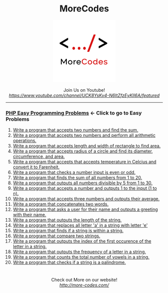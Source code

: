 <h1 align="center">MoreCodes</h1>
<p align="center"> 
  <img src="/morecodescir.png"/>
</p>

<p align="center">
Join Us on Youtube! <br/>
<i><u>https://www.youtube.com/channel/UCK8YsKv4-N6ItZfzEyKlI6A/featured</u></i>
</p>

- - - -
### [PHP Easy Programming Problems](../Easy%20Problems/) <- Click to go to Easy Problems

1. <a href="https://github.com/ArjunAranetaCodes/MoreCodes-PHP/blob/master/Easy%20Problems/problem1.php" target="_blank">Write a program that accepts two numbers and find the sum.</a>
2. <a href="https://github.com/ArjunAranetaCodes/MoreCodes-PHP/blob/master/Easy%20Problems/problem2.php" target="_blank">Write a program that accepts two numbers and perform all arithmetic operations.</a>
3. <a href="https://github.com/ArjunAranetaCodes/MoreCodes-PHP/blob/master/Easy%20Problems/problem3.php" target="_blank">Write a program that accepts length and width of rectangle to find area.</a>
4. <a href="https://github.com/ArjunAranetaCodes/MoreCodes-PHP/blob/master/Easy%20Problems/problem4.php" target="_blank">Write a program that accepts radius of a circle and find its diameter, circumference, and area.</a>
5. <a href="https://github.com/ArjunAranetaCodes/MoreCodes-PHP/blob/master/Easy%20Problems/problem5.php" target="_blank">Write a program that accepts that accepts temperature in Celcius and convert it to Farenheit.</a>
6. <a href="https://github.com/ArjunAranetaCodes/MoreCodes-PHP/blob/master/Easy%20Problems/problem6.php" target="_blank">Write a program that checks a number input is even or odd.</a>
7. <a href="https://github.com/ArjunAranetaCodes/MoreCodes-PHP/blob/master/Easy%20Problems/problem7.php" target="_blank">Write a program that finds the sum of all numbers from 1 to 20.</a>
8. <a href="https://github.com/ArjunAranetaCodes/MoreCodes-PHP/blob/master/Easy%20Problems/problem8.php" target="_blank">Write a program that outputs all numbers divisible by 5 from 1 to 30.</a>
9. <a href="https://github.com/ArjunAranetaCodes/MoreCodes-PHP/blob/master/Easy%20Problems/problem9.php" target="_blank">Write a program that accepts a number and outputs 1 to the input (1 to n).</a>
10. <a href="https://github.com/ArjunAranetaCodes/MoreCodes-PHP/blob/master/Easy%20Problems/problem10.php" target="_blank">Write a program that accepts three numbers and outputs their average.</a>
11. <a href="https://github.com/ArjunAranetaCodes/MoreCodes-PHP/blob/master/Easy%20Problems/problem11.php" target="_blank">Write a program that concatenates two words.</a>
12. <a href="https://github.com/ArjunAranetaCodes/MoreCodes-PHP/blob/master/Easy%20Problems/problem12.php" target="_blank">Write a program that asks a user for their name and outputs a greeting with their name.</a>
13. <a href="https://github.com/ArjunAranetaCodes/MoreCodes-PHP/blob/master/Easy%20Problems/problem13.php" target="_blank">Write a program that outputs the length of the string.</a>
14. <a href="https://github.com/ArjunAranetaCodes/MoreCodes-PHP/blob/master/Easy%20Problems/problem14.php" target="_blank">Write a program that replaces all letter 'a' in a string with letter 'e'</a>
15. <a href="https://github.com/ArjunAranetaCodes/MoreCodes-PHP/blob/master/Easy%20Problems/problem15.php" target="_blank">Write a program that finds if a string is within a string.</a>
16. <a href="https://github.com/ArjunAranetaCodes/MoreCodes-PHP/blob/master/Easy%20Problems/problem16.php" target="_blank">Write a program that compare two strings.</a>
17. <a href="https://github.com/ArjunAranetaCodes/MoreCodes-PHP/blob/master/Easy%20Problems/problem17.php" target="_blank">Write a program that outputs the index of the first occurence of the letter in a string.</a>
18. <a href="https://github.com/ArjunAranetaCodes/MoreCodes-PHP/blob/master/Easy%20Problems/problem18.php" target="_blank">Write a program that outputs the frequency of a letter in a string.</a>
19. <a href="https://github.com/ArjunAranetaCodes/MoreCodes-PHP/blob/master/Easy%20Problems/problem19.php" target="_blank">Write a program that counts the total number of vowels in a string.</a>
20. <a href="https://github.com/ArjunAranetaCodes/MoreCodes-PHP/blob/master/Easy%20Problems/problem20.php" target="_blank">Write a program that checks if a string is a palindrome.</a>

#

<p align="center">
Check out More on our website! <br/>
<i><u>http://more-codes.com/</u></i>
</p>
